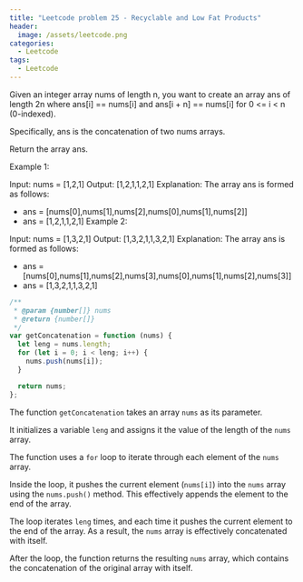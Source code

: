```yaml
---
title: "Leetcode problem 25 - Recyclable and Low Fat Products"
header:
  image: /assets/leetcode.png
categories:
  - Leetcode
tags:
  - Leetcode
---
```


Given an integer array nums of length n, you want to create an array ans of length 2n where ans[i] == nums[i] and ans[i + n] == nums[i] for 0 <= i < n (0-indexed).

Specifically, ans is the concatenation of two nums arrays.

Return the array ans.

Example 1:

Input: nums = [1,2,1]
Output: [1,2,1,1,2,1]
Explanation: The array ans is formed as follows:

- ans = [nums[0],nums[1],nums[2],nums[0],nums[1],nums[2]]
- ans = [1,2,1,1,2,1]
  Example 2:

Input: nums = [1,3,2,1]
Output: [1,3,2,1,1,3,2,1]
Explanation: The array ans is formed as follows:

- ans = [nums[0],nums[1],nums[2],nums[3],nums[0],nums[1],nums[2],nums[3]]
- ans = [1,3,2,1,1,3,2,1]

```js
/**
 * @param {number[]} nums
 * @return {number[]}
 */
var getConcatenation = function (nums) {
  let leng = nums.length;
  for (let i = 0; i < leng; i++) {
    nums.push(nums[i]);
  }

  return nums;
};
```

The function `getConcatenation` takes an array `nums` as its parameter.

It initializes a variable `leng` and assigns it the value of the length of the `nums` array.

The function uses a `for` loop to iterate through each element of the `nums` array.

Inside the loop, it pushes the current element (`nums[i]`) into the `nums` array using the `nums.push()` method. This effectively appends the element to the end of the array.

The loop iterates `leng` times, and each time it pushes the current element to the end of the array. As a result, the `nums` array is effectively concatenated with itself.

After the loop, the function returns the resulting `nums` array, which contains the concatenation of the original array with itself.
